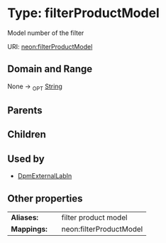 
# Type: filterProductModel


Model number of the filter

URI: [neon:filterProductModel](https://data.neonscience.org/filterProductModel)


## Domain and Range

None ->  <sub>OPT</sub> [String](types/String.md)

## Parents


## Children


## Used by

 * [DpmExternalLabIn](DpmExternalLabIn.md)

## Other properties

|  |  |  |
| --- | --- | --- |
| **Aliases:** | | filter product model |
| **Mappings:** | | neon:filterProductModel |

